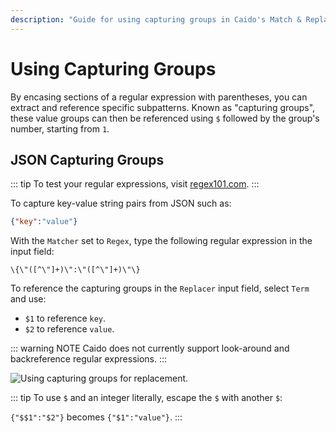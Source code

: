 ```yaml
---
description: "Guide for using capturing groups in Caido's Match & Replace feature to extract and reference specific parts of regular expressions."
---
```


# Using Capturing Groups

By encasing sections of a regular expression with parentheses, you can extract and reference specific subpatterns. Known as "capturing groups", these value groups can then be referenced using `$` followed by the group's number, starting from `1`.

## JSON Capturing Groups

::: tip
To test your regular expressions, visit [regex101.com](https://regex101.com).
:::

To capture key-value string pairs from JSON such as:

```json
{"key":"value"}
```

With the `Matcher` set to `Regex`, type the following regular expression in the input field:

```regex
\{\"([^\"]+)\":\"([^\"]+)\"\}
```

To reference the capturing groups in the `Replacer` input field, select `Term` and use:

- `$1` to reference `key`.
- `$2` to reference `value`.

::: warning NOTE
Caido does not currently support look-around and backreference regular expressions.
:::

<img alt="Using capturing groups for replacement." src="/_images/match_replace_capturing.png" center/>

::: tip
To use `$` and an integer literally, escape the `$` with another `$`:

`{"$$1":"$2"}` becomes `{"$1":"value"}`.
:::
